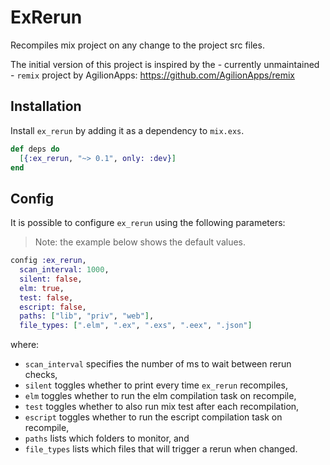 # ExRerun

Recompiles mix project on any change to the project src files.

The initial version of this project is inspired by the - currently
unmaintained - `remix` project by AgilionApps:
https://github.com/AgilionApps/remix

## Installation

Install `ex_rerun` by adding it as a dependency to `mix.exs`.

```elixir
def deps do
  [{:ex_rerun, "~> 0.1", only: :dev}]
end
```

## Config

It is possible to configure `ex_rerun` using the following parameters:

> Note: the example below shows the default values.

```elixir
config :ex_rerun,
  scan_interval: 1000,
  silent: false,
  elm: true,
  test: false,
  escript: false,
  paths: ["lib", "priv", "web"],
  file_types: [".elm", ".ex", ".exs", ".eex", ".json"]
```

where:

- `scan_interval` specifies the number of ms to wait between rerun checks,
- `silent` toggles whether to print every time `ex_rerun` recompiles,
- `elm` toggles whether to run the elm compilation task on recompile,
- `test` toggles whether to also run mix test after each recompilation,
- `escript` toggles whether to run the escript compilation task on recompile,
- `paths` lists which folders to monitor, and
- `file_types` lists which files that will trigger a rerun when changed.
